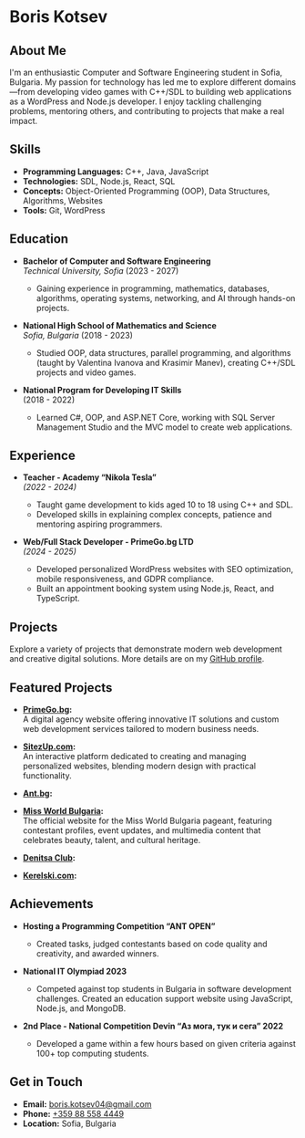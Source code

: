 # Boris Kotsev

## About Me

I'm an enthusiastic Computer and Software Engineering student in Sofia, Bulgaria. My passion for technology has led me to explore different domains—from developing video games with C++/SDL to building web applications as a WordPress and Node.js developer. I enjoy tackling challenging problems, mentoring others, and contributing to projects that make a real impact.

## Skills

- **Programming Languages:** C++, Java, JavaScript
- **Technologies:** SDL, Node.js, React, SQL
- **Concepts:** Object-Oriented Programming (OOP), Data Structures, Algorithms, Websites
- **Tools:** Git, WordPress

## Education

- **Bachelor of Computer and Software Engineering**  
  *Technical University, Sofia* (2023 - 2027)  
  - Gaining experience in programming, mathematics, databases, algorithms, operating systems, networking, and AI through hands-on projects.

- **National High School of Mathematics and Science**  
  *Sofia, Bulgaria* (2018 - 2023)  
  - Studied OOP, data structures, parallel programming, and algorithms (taught by Valentina Ivanova and Krasimir Manev), creating C++/SDL projects and video games.  

- **National Program for Developing IT Skills**  
  (2018 - 2022)  
  - Learned C#, OOP, and ASP.NET Core, working with SQL Server Management Studio and the MVC model to create web applications.

## Experience

- **Teacher - Academy “Nikola Tesla”**  
  *(2022 - 2024)*  
  - Taught game development to kids aged 10 to 18 using C++ and SDL.
  - Developed skills in explaining complex concepts, patience and mentoring aspiring programmers.
  
- **Web/Full Stack Developer - PrimeGo.bg LTD**  
  *(2024 - 2025)*  
  - Developed personalized WordPress websites with SEO optimization, mobile responsiveness, and GDPR compliance.
  - Built an appointment booking system using Node.js, React, and TypeScript.
    
## Projects

Explore a variety of projects that demonstrate modern web development and creative digital solutions. More details are on my [GitHub profile](https://github.com/BorisKotsev).

## Featured Projects

- **[PrimeGo.bg](https://primego.bg/):**  
  A digital agency website offering innovative IT solutions and custom web development services tailored to modern business needs.

- **[SitezUp.com](https://sitezup.com/):**  
  An interactive platform dedicated to creating and managing personalized websites, blending modern design with practical functionality.

- **[Ant.bg](https://ant.bg/):**  

- **[Miss World Bulgaria](https://www.missworldbulgaria.org/):**  
  The official website for the Miss World Bulgaria pageant, featuring contestant profiles, event updates, and multimedia content that celebrates beauty, talent, and cultural heritage.

- **[Denitsa Club](https://denitsaclub.com/):**  

- **[Kerelski.com](https://kerelski.com/):**  

## Achievements

- **Hosting a Programming Competition “ANT OPEN”**  
  - Created tasks, judged contestants based on code quality and creativity, and awarded winners.

- **National IT Olympiad 2023**  
  - Competed against top students in Bulgaria in software development challenges. Created an education support website using JavaScript, Node.js, and MongoDB.

- **2nd Place - National Competition Devin “Аз мога, тук и сега” 2022**  
  - Developed a game within a few hours based on given criteria against 100+ top computing students.

## Get in Touch

- **Email:** [boris.kotsev04@gmail.com](mailto:boris.kotsev04@gmail.com)
- **Phone:** [+359 88 558 4449](tel:+359885584449)
- **Location:** Sofia, Bulgaria
